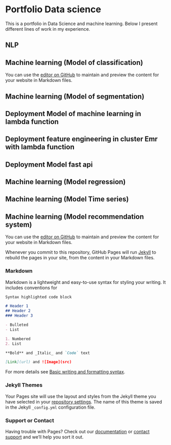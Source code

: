 # Portfolio Data science

This is a portfolio in Data Science and machine learning.
Below I present different lines of work in my experience.

## NLP

## Machine learning (Model of classification)



You can use the [editor on GitHub](https://github.com/jufaldanabo/model-clasification) to maintain and preview the content for your website in Markdown files.

## Machine learning (Model of segmentation)

## Deployment Model of machine learning in lambda function

## Deployment feature engineering in cluster Emr with lambda function

## Deployment Model fast api

## Machine learning (Model regression)

## Machine learning (Model Time series)

## Machine learning (Model recommendation system)

You can use the [editor on GitHub](https://github.com/jufaldanabo/porfolio/edit/gh-pages/index.md) to maintain and preview the content for your website in Markdown files.

Whenever you commit to this repository, GitHub Pages will run [Jekyll](https://jekyllrb.com/) to rebuild the pages in your site, from the content in your Markdown files.

### Markdown

Markdown is a lightweight and easy-to-use syntax for styling your writing. It includes conventions for

```markdown
Syntax highlighted code block

# Header 1
## Header 2
### Header 3

- Bulleted
- List

1. Numbered
2. List

**Bold** and _Italic_ and `Code` text

[Link](url) and ![Image](src)
```

For more details see [Basic writing and formatting syntax](https://docs.github.com/en/github/writing-on-github/getting-started-with-writing-and-formatting-on-github/basic-writing-and-formatting-syntax).

### Jekyll Themes

Your Pages site will use the layout and styles from the Jekyll theme you have selected in your [repository settings](https://github.com/jufaldanabo/porfolio/settings/pages). The name of this theme is saved in the Jekyll `_config.yml` configuration file.

### Support or Contact

Having trouble with Pages? Check out our [documentation](https://docs.github.com/categories/github-pages-basics/) or [contact support](https://support.github.com/contact) and we’ll help you sort it out.
